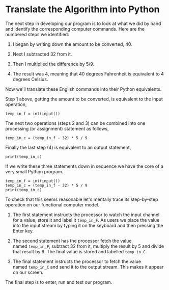 # Translate the Algorithm into Python

The next step in developing our program is to look at what we did by
hand and identify the corresponding computer commands. Here are the
numbered steps we identified:

1.  I began by writing down the amount to be converted, 40.

2.  Next I subtracted 32 from it.

3.  Then I multiplied the difference by 5/9.

4.  The result was 4, meaning that 40 degrees Fahrenheit is equivalent
    to 4 degrees Celsius.

Now we'll translate these English commands into their Python
equivalents.

Step 1 above, getting the amount to be converted, is equivalent to the
input operation,

    temp_in_f = int(input())

The next two operations (steps 2 and 3) can be combined into one
processing (or assignment) statement as follows,

    temp_in_c = (temp_in_f - 32) * 5 / 9

Finally the last step (4) is equivalent to an output statement,

    print(temp_in_c)

If we write these three statements down in sequence we have the core of
a very small Python program.

    temp_in_f = int(input())
    temp_in_c = (temp_in_f - 32) * 5 / 9
    print(temp_in_c)

To check that this seems reasonable let's mentally trace its
step-by-step operation on our functional computer model.

1.  The first statement instructs the processor to watch the input
    channel for a value, store it and label it `temp_in_F`. As users we
    place the value into the input stream by typing it on the keyboard
    and then pressing the Enter key.

2.  The second statement has the processor fetch the value
    named `temp_in_F`, subtract 32 from it, multiply the result by 5 and
    divide that result by 9. The final value is stored and
    labelled `temp_in_C`.

3.  The final statement instructs the processor to fetch the value
    named `temp_in_C` and send it to the output stream. This makes it
    appear on our screen.

The final step is to enter, run and test our program.
